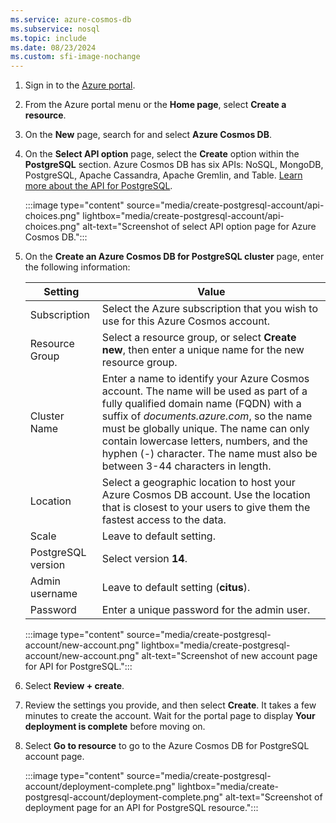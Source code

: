 ```yaml
---
ms.service: azure-cosmos-db
ms.subservice: nosql
ms.topic: include
ms.date: 08/23/2024
ms.custom: sfi-image-nochange
---
```


1. Sign in to the [Azure portal](https://portal.azure.com).

1. From the Azure portal menu or the **Home page**, select **Create a resource**.

1. On the **New** page, search for and select **Azure Cosmos DB**.

1. On the **Select API option** page, select the **Create** option within the **PostgreSQL** section. Azure Cosmos DB has six APIs: NoSQL, MongoDB, PostgreSQL, Apache Cassandra, Apache Gremlin, and Table. [Learn more about the API for PostgreSQL](../postgresql/index.yml).

    :::image type="content" source="media/create-postgresql-account/api-choices.png" lightbox="media/create-postgresql-account/api-choices.png" alt-text="Screenshot of select API option page for Azure Cosmos DB.":::

1. On the **Create an Azure Cosmos DB for PostgreSQL cluster** page, enter the following information:

    | Setting | Value |
    | --- | --- |
    | Subscription | Select the Azure subscription that you wish to use for this Azure Cosmos account. |
    | Resource Group | Select a resource group, or select **Create new**, then enter a unique name for the new resource group. |
    | Cluster Name | Enter a name to identify your Azure Cosmos account. The name will be used as part of a fully qualified domain name (FQDN) with a suffix of *documents.azure.com*, so the name must be globally unique. The name can only contain lowercase letters, numbers, and the hyphen (-) character. The name must also be between 3-44 characters in length. |
    | Location | Select a geographic location to host your Azure Cosmos DB account. Use the location that is closest to your users to give them the fastest access to the data. |
    | Scale | Leave to default setting. |
    | PostgreSQL version | Select version **14**. |
    | Admin username | Leave to default setting (**citus**). |
    | Password | Enter a unique password for the admin user. |

   :::image type="content" source="media/create-postgresql-account/new-account.png" lightbox="media/create-postgresql-account/new-account.png" alt-text="Screenshot of new account page for API for PostgreSQL.":::

1. Select **Review + create**.

1. Review the settings you provide, and then select **Create**. It takes a few minutes to create the account. Wait for the portal page to display **Your deployment is complete** before moving on.

1. Select **Go to resource** to go to the Azure Cosmos DB for PostgreSQL account page.

   :::image type="content" source="media/create-postgresql-account/deployment-complete.png" lightbox="media/create-postgresql-account/deployment-complete.png" alt-text="Screenshot of deployment page for an API for PostgreSQL resource.":::
